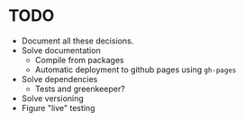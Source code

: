 # TODO
- Document all these decisions.
- Solve documentation
  - Compile from packages
  - Automatic deployment to github pages using `gh-pages`
- Solve dependencies
  - Tests and greenkeeper?
- Solve versioning
- Figure "live" testing
